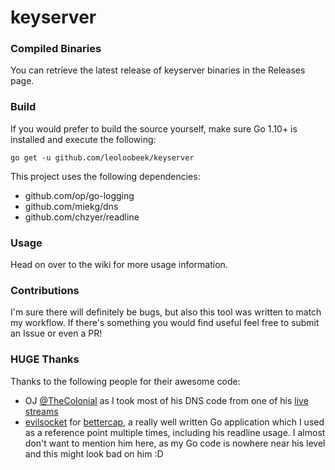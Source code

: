 # keyserver

### Compiled Binaries
You can retrieve the latest release of keyserver binaries in the Releases page.

### Build
If you would prefer to build the source yourself, make sure Go 1.10+ is 
installed and execute the following:

```
go get -u github.com/leoloobeek/keyserver
```

This project uses the following dependencies:
- github.com/op/go-logging
- github.com/miekg/dns
- github.com/chzyer/readline

### Usage
Head on over to the wiki for more usage information.

### Contributions
I'm sure there will definitely be bugs, but also this tool was written to match my workflow. If there's something you would find useful feel free to submit an Issue or even a PR!

### HUGE Thanks
Thanks to the following people for their awesome code:
- OJ [@TheColonial](https://twitter.com/TheColonial) as I took most of his DNS code from one of his [live streams](https://www.youtube.com/watch?v=FeH2Yrw68f8)
- [evilsocket](https://twitter.com/evilsocket) for [bettercap](https://github.com/bettercap/bettercap), a really well written Go application which I used as a reference point multiple times, including his readline usage. I almost don't want to mention him here, as my Go code is nowhere near his level and this might look bad on him :D
